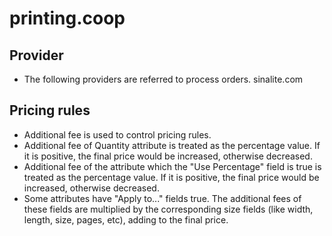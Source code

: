 # printing.coop

## Provider

- The following providers are referred to process orders.
  sinalite.com

## Pricing rules

- Additional fee is used to control pricing rules.
- Additional fee of Quantity attribute is treated as the percentage value. If it is positive, the final price would be increased, otherwise decreased.
- Additional fee of the attribute which the "Use Percentage" field is true is treated as the percentage value. If it is positive, the final price would be increased, otherwise decreased.
- Some attributes have "Apply to..." fields true. The additional fees of these fields are multiplied by the corresponding size fields (like width, length, size, pages, etc), adding to the final price.

